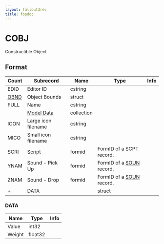 ```yaml
---
layout: fallout3rec
title: fopdoc
---
```

COBJ
====

Constructible Object

## Format

Count | Subrecord | Name | Type | Info
------|-------|------|------|-----
 | EDID | Editor ID | cstring |
 | [OBND](Subrecords/OBND.html) | Object Bounds | struct |
 | FULL | Name | cstring |
 | | [Model Data](Subrecords/Model.html) | collection |
 | ICON | Large icon filename | cstring |
 | MICO | Small icon filename | cstring |
 | SCRI | Script | formid | FormID of a [SCPT](SCPT.html) record.
 | YNAM | Sound - Pick Up | formid | FormID of a [SOUN](SOUN.html) record.
 | ZNAM | Sound - Drop | formid | FormID of a [SOUN](SOUN.html) record.
+ | DATA | | struct |
 
### DATA

Name | Type | Info
-----|------|-----
Value | int32 |
Weight | float32 |
 
